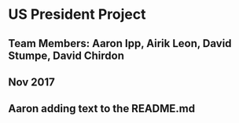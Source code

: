 # US President Project
## Team Members: Aaron Ipp, Airik Leon, David Stumpe, David Chirdon
## Nov 2017
## Aaron adding text to the README.md
